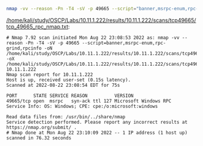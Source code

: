 ```bash
nmap -vv --reason -Pn -T4 -sV -p 49665 --script="banner,msrpc-enum,rpc-grind,rpcinfo" -oN "/home/kali/study/OSCP/Labs/10.11.1.222/results/10.11.1.222/scans/tcp49665/tcp_49665_rpc_nmap.txt" -oX "/home/kali/study/OSCP/Labs/10.11.1.222/results/10.11.1.222/scans/tcp49665/xml/tcp_49665_rpc_nmap.xml" 10.11.1.222
```

[/home/kali/study/OSCP/Labs/10.11.1.222/results/10.11.1.222/scans/tcp49665/tcp_49665_rpc_nmap.txt](file:///home/kali/study/OSCP/Labs/10.11.1.222/results/10.11.1.222/scans/tcp49665/tcp_49665_rpc_nmap.txt):

```
# Nmap 7.92 scan initiated Mon Aug 22 23:08:53 2022 as: nmap -vv --reason -Pn -T4 -sV -p 49665 --script=banner,msrpc-enum,rpc-grind,rpcinfo -oN /home/kali/study/OSCP/Labs/10.11.1.222/results/10.11.1.222/scans/tcp49665/tcp_49665_rpc_nmap.txt -oX /home/kali/study/OSCP/Labs/10.11.1.222/results/10.11.1.222/scans/tcp49665/xml/tcp_49665_rpc_nmap.xml 10.11.1.222
Nmap scan report for 10.11.1.222
Host is up, received user-set (0.15s latency).
Scanned at 2022-08-22 23:08:54 EDT for 75s

PORT      STATE SERVICE REASON          VERSION
49665/tcp open  msrpc   syn-ack ttl 127 Microsoft Windows RPC
Service Info: OS: Windows; CPE: cpe:/o:microsoft:windows

Read data files from: /usr/bin/../share/nmap
Service detection performed. Please report any incorrect results at https://nmap.org/submit/ .
# Nmap done at Mon Aug 22 23:10:09 2022 -- 1 IP address (1 host up) scanned in 76.32 seconds

```
